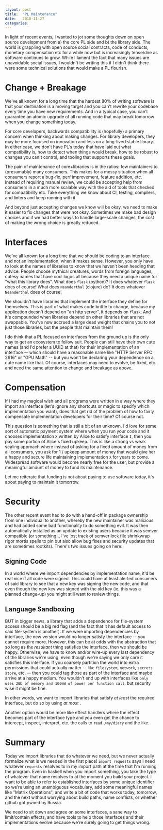 ```yaml
---
layout: post
title:  "PL Maintenance"
date:   2018-11-27
categories:
---
```


In light of recent events, I wanted to jot some thoughts down on open source development from a) the core PL side and b) the library side. The world is grappling with open source social contracts, code of conducts, monetary compensation etc for a while now but is increasingly tense/dire as software continues to grow. While I lament the fact that many issues are unavoidable social issues, I wouldn't be writing this if I didn't think there were some technical solutions that would make a PL flourish.

# Change + Breakage

We've all known for a long time that the hardest 80% of writing software is that your destination is a moving target and you can't rewrite your codebase every time you have new requirements. And in a typical case, you can't guarantee an atomic upgrade of all running code that may break tomorrow when you change something today.

For core developers, backwards compatibility is (hopefully) a primary concern when thinking about making changes. For library developers, they may be more focused on innovation and less on a long-lived stable library. In either case, we don't have PL's today that have laid out what compatibility is, how to detect when things would break, how to be robust to changes you can't control, and tooling that supports these goals.

The pain of maintenance of core+libraries is in the ratios: few maintainers to (presumably) many consumers. This makes for a messy situation when all consumers report a bug-fix, perf improvement, feature addition, etc. Instead of requiring manual review, we could be accepting help from consumers in a much more scalable way with the aid of tools that checked for compatibility etc. Take everything we know about CI, testing, compilers, and linters and keep running with it.

And beyond just accepting changes we know will be okay, we need to make it easier to fix changes that were not okay. Sometimes we make bad design choices and if we had better ways to handle large-scale changes, the cost of making the wrong choice is greatly reduced.

# Interfaces

We've all known for a long time that we should be coding to an interface and not an implementation, when it makes sense. However, you only have to look at the names of libraries to know that we haven't been heeding that advice. People choose mythical creatures, words from foreign languages, cutesy names that have cool logos all because they need a unique name for "what this library does". What does `flask` (python)? It does whatever `flask` does of course! What does `Neanderthal` (clojure) do? It does whatever `Neanderthal` does of course!

We shouldn't have libraries that implement the interface they define for themselves. This is part of what makes code brittle to change, because my application doesn't depend on "an http server", it depends on `flask`. And it's compounded when libraries depend on other libraries that are not swappable. You've now accrued a large dead weight that chains you to not just those libraries, but the people that maintain them!

I do think that a PL focused on interfaces from the ground up is the only way to get an ecosystem to follow suit. People can still have their own cute names (and I'd prefer a UUID at that) for their implementation of an interface -- which should have a reasonable name like "HTTP Server RFC 2616" or "GPU Math" -- but you won't be declaring your dependence on a cute name like that. Of course, interfaces may need to evolve, be fixed, etc. and need the same attention to change and breakage as above.

# Compensation

If I had my magical wish and all programs were written in a way where they import an interface (let's ignore any shortcuts or magic to specify which implementation you want), does that get rid of the problem of how to fairly compensate implementation developers for their time? Of course not.

This question is something that is still a bit of an unknown. I'd love for some sort of automatic payment system where when you run your code and it chooses implementation `X` written by Alice to satisfy interface `I`, then you pay some portion of Alice's fixed upkeep. This is like a strong vs weak scaling approach where instead of asking for a fixed amount of money from all consumers, you ask for 1 / upkeep amount of money that would give her a happy and secure life maintaining implementation `X` for years to come. Widespread software would become nearly free for the user, but provide a meaningful amount of money to fund its maintenance.

Let me reiterate that funding is not about paying to use software today, it's about paying to maintain it tomorrow.

# Security

The other recent event had to do with a hand-off in package ownership from one individual to another, whereby the new maintainer was malicious and had added some bad functionality to do something evil. It was then automatically installed as an update to existing users because it was semver compatible (or something... I've lost track of semver lock file shrinkwrap rigor mortis spells to pin but also allow bug fixes and security updates that are sometimes rootkits). There's two issues going on here:

## Signing Code

In a world where we import dependencies by implementation name, it'd be real nice if all code were signed. This could have at least alerted consumers of said library to see that a new key was signing the new code, and that even though the new key was signed with the old key (ie. this was a planned change-up) you might still want to review things.

## Language Sandboxing

BUT in bigger news, a library that adds a dependence for file-system access should be a big red flag (and the fact that it has default access to said file-system is another). If we were importing dependencies by interface, the new version would no longer satisfy the interface -- you cannot require more. However, this can be at odds with the abstraction that so long as the *resultant* thing satisfies the interface, then we should be happy. Otherwise, we have to know and/or wire-up every last dependency of the libraries we're using, even though we're saying we only care it satisfies this interface. If you coarsely partition the world into extra permissions that could actually matter -- like `filesystem`, `network`, `secrets store`, etc. -- then you could tag those as part of the interface and maybe arrive at a happy medium. You wouldn't end up with interfaces like `only uses 2Gb of memory and 100mW of power per function call`, but security wise it might be fine.

In other words, we want to import libraries that satisfy *at least* the required interface, but do so by using *at most* <blank>.

Another option would be more like effect handlers where the effect becomes part of the interface type and you even get the chance to intercept, inspect, interpret, etc. the calls to `read /my/diary` and the like.

# Summary

Today we import libraries that do whatever we need, but we never actually formalize what is we needed in the first place! `import requests` says I need whatever `requests` resolves to in my import path at the time that I'm running the program. Even in haskell when you import something, you take the type of whatever that name resolves to at the moment you build your project. I want to be able to refer to established interfaces by some unique identifier so we're using an unambiguous vocabulary, add some meaningful names like "Matrix Operations", and write a bit of code that works today, tomorrow, and the next without worrying about build paths, name conflicts, or whether github got pwned by Russia.

We need to sit down and agree on some interfaces, a sane way to limit/contain effects, and have tools to help those interfaces and their implementations evolve because we're surely going to get things wrong.
